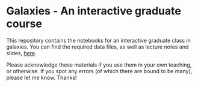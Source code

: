 # Galaxies - An interactive graduate course

This repository contains the notebooks for an interactive graduate class in galaxies. You can find the required data files, as well as lecture notes and slides, [here](http://erebos.astro.umd.edu/teaching/astr620/).

Please acknowledge these materials if you use them in your own teaching, or otherwise. If you spot any errors (of which there are bound to be many), please let me know. Thanks!
